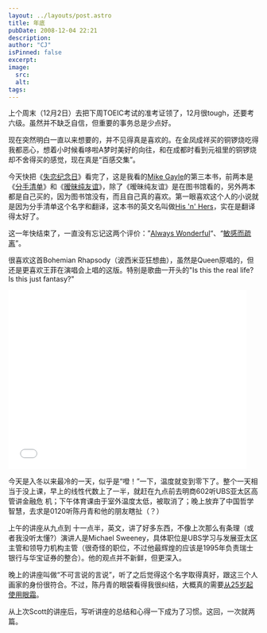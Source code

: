 ```yaml
---
layout: ../layouts/post.astro
title: 年底
pubDate: 2008-12-04 22:21
description: 
author: "CJ"
isPinned: false
excerpt: 
image:
  src:
  alt:
tags: 
---
```

上个周末（12月2日）去把下周TOEIC考试的准考证领了，12月很tough，还要考六级。虽然并不缺乏自信，但重要的事务总是少点好。

现在突然明白一直以来想要的，并不见得真是喜欢的。在金凤成祥买的铜锣烧吃得我都恶心，想着小时候看哆啦A梦时美好的向往，和在成都时看到元祖里的铜锣烧却不舍得买的感觉，现在真是“百感交集”。

今天快把《<a href="http://book.douban.com/subject/3062302/">失恋纪念日</a>》看完了，这是我看的<a href="http://www.mikegayle.co.uk/">Mike Gayle</a>的第三本书，前两本是《<a href="http://book.douban.com/subject/2146336/">分手清单</a>》和《<a href="http://book.douban.com/subject/2310605/">暧昧纯友谊</a>》，除了《暧昧纯友谊》是在图书馆看的，另外两本都是自己买的，因为图书馆没有，而且自己真的喜欢。第一眼喜欢这个人的小说就是因为分手清单这个名字和翻译，这本书的英文名叫做<a href="http://www.amazon.com/His-n-Hers-Mike-Gayle/dp/0340825383">His 'n' Hers</a>，实在是翻译得太好了。

这一年快结束了，一直没有忘记这两个评价：”<a href="http://kimi0520.blogbus.com/">Always Wonderful</a>“、“<a href="http://daisyisland.blogbus.com/logs/30006753.html">敏感而疏离</a>”。

很喜欢这首Bohemian Rhapsody（波西米亚狂想曲），虽然是Queen原唱的，但还是更喜欢王菲在演唱会上唱的这版。特别是歌曲一开头的"Is this the real life? Is this just fantasy?"

<iframe width="480" height="360" src="//www.youtube.com/embed/Kae_Dx5_pZU" frameborder="0" allowfullscreen></iframe>

今天是入冬以来最冷的一天，似乎是“噔！”一下，温度就变到零下了。整个一天相当于没上课，早上的线性代数上了一半，就赶在九点前去明商602听UBS亚太区高管讲金融危 机；下午体育课由于室外温度太低，被取消了；晚上放弃了中国哲学智慧，去求是0120听陈丹青和他的朋友瞎扯（？）

上午的讲座从九点到 十一点半，英文，讲了好多东西，不像上次那么有条理（或者我没听太懂?）演讲人是Michael Sweeney，具体职位是UBS学习与发展亚太区主管和领导力机构主管（很奇怪的职位，不过他最辉煌的应该是1995年负责瑞士银行与华宝证券的整合）。他的观点并不新鲜，但更深入。

晚上的讲座叫做“不可言说的言说”，听了之后觉得这个名字取得真好，跟这三个人画家的身份很符合。不过，陈丹青的眼袋看得我很纠结，大概真的需要<a href="http://nanxinghufu.abang.com/od/jichuhufu/a/ybhlamsf.htm">从25岁起使用眼霜</a>。

从上次Scott的讲座后，写听讲座的总结和心得一下成为了习惯。这回，一次就两篇。
